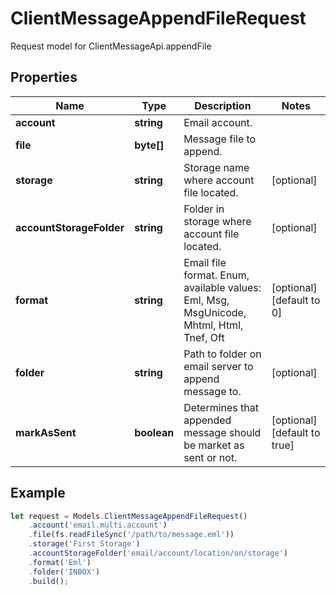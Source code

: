 # ClientMessageAppendFileRequest

Request model for ClientMessageApi.appendFile

## Properties

Name | Type | Description | Notes
---- | ---- | ----------- | -----
**account** | **string**| Email account. |
**file** | **byte[]**| Message file to append. |
**storage** | **string**| Storage name where account file located. | [optional]
**accountStorageFolder** | **string**| Folder in storage where account file located. | [optional]
**format** | **string**| Email file format. Enum, available values: Eml, Msg, MsgUnicode, Mhtml, Html, Tnef, Oft | [optional] [default to 0]
**folder** | **string**| Path to folder on email server to append message to. | [optional]
**markAsSent** | **boolean**| Determines that appended message should be market as sent or not. | [optional] [default to true]

## Example
```typescript
let request = Models.ClientMessageAppendFileRequest()
    .account('email.multi.account')
    .file(fs.readFileSync('/path/to/message.eml'))
    .storage('First Storage')
    .accountStorageFolder('email/account/location/on/storage')
    .format('Eml')
    .folder('INBOX')
    .build();
```
